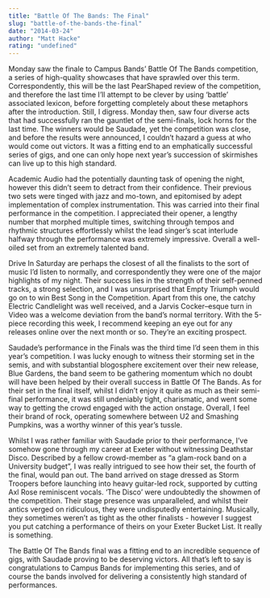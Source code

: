 ```yaml
---
title: "Battle Of The Bands: The Final"
slug: "battle-of-the-bands-the-final"
date: "2014-03-24"
author: "Matt Hacke"
rating: "undefined"
---
```


Monday saw the finale to Campus Bands’ Battle Of The Bands competition, a series of high-quality showcases that have sprawled over this term. Correspondently, this will be the last PearShaped review of the competition, and therefore the last time I’ll attempt to be clever by using ‘battle’ associated lexicon, before forgetting completely about these metaphors after the introduction. Still, I digress. Monday then, saw four diverse acts that had successfully ran the gauntlet of the semi-finals, lock horns for the last time. The winners would be Saudade, yet the competition was close, and before the results were announced, I couldn’t hazard a guess at who would come out victors. It was a fitting end to an emphatically successful series of gigs, and one can only hope next year’s succession of skirmishes can live up to this high standard.

Academic Audio had the potentially daunting task of opening the night, however this didn’t seem to detract from their confidence. Their previous two sets were tinged with jazz and mo-town, and epitomised by adept implementation of complex instrumentation. This was carried into their final performance in the competition. I appreciated their opener, a lengthy number that morphed multiple times, switching through tempos and rhythmic structures effortlessly whilst the lead singer’s scat interlude halfway through the performance was extremely impressive. Overall a well-oiled set from an extremely talented band.

Drive In Saturday are perhaps the closest of all the finalists to the sort of music I’d listen to normally, and correspondently they were one of the major highlights of my night. Their success lies in the strength of their self-penned tracks, a strong selection, and I was unsurprised that Empty Triumph would go on to win Best Song in the Competition. Apart from this one, the catchy Electric Candlelight was well received, and a Jarvis Cocker–esque turn in Video was a welcome deviation from the band’s normal territory. With the 5-piece recording this week, I recommend keeping an eye out for any releases online over the next month or so. They’re an exciting prospect.

Saudade’s performance in the Finals was the third time I’d seen them in this year’s competition. I was lucky enough to witness their storming set in the semis, and with substantial blogosphere excitement over their new release, Blue Gardens, the band seem to be gathering momentum which no doubt will have been helped by their overall success in Battle Of The Bands. As for their set in the final itself, whilst I didn’t enjoy it quite as much as their semi-final performance, it was still undeniably tight, charismatic, and went some way to getting the crowd engaged with the action onstage. Overall, I feel their brand of rock, operating somewhere between U2 and Smashing Pumpkins, was a worthy winner of this year’s tussle.

Whilst I was rather familiar with Saudade prior to their performance, I’ve somehow gone through my career at Exeter without witnessing Deathstar Disco. Described by a fellow crowd-member as “a glam-rock band on a University budget”, I was really intrigued to see how their set, the fourth of the final, would pan out. The band arrived on stage dressed as Storm Troopers before launching into heavy guitar-led rock, supported by cutting Axl Rose reminiscent vocals. ‘The Disco’ were undoubtedly the showmen of the competition. Their stage presence was unparalleled, and whilst their antics verged on ridiculous, they were undisputedly entertaining. Musically, they sometimes weren’t as tight as the other finalists - however I suggest you put catching a performance of theirs on your Exeter Bucket List. It really is something.

The Battle Of The Bands final was a fitting end to an incredible sequence of gigs, with Saudade proving to be deserving victors. All that’s left to say is congratulations to Campus Bands for implementing this series, and of course the bands involved for delivering a consistently high standard of performances.
